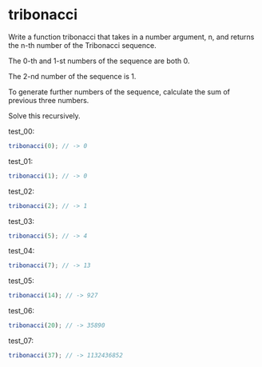 # tribonacci

Write a function tribonacci that takes in a number argument, n, and returns the n-th number of the Tribonacci sequence.

The 0-th and 1-st numbers of the sequence are both 0.

The 2-nd number of the sequence is 1.

To generate further numbers of the sequence, calculate the sum of previous three numbers.

Solve this recursively.

test_00:
```js
tribonacci(0); // -> 0
```

test_01:
```js
tribonacci(1); // -> 0
```

test_02:
```js
tribonacci(2); // -> 1
```

test_03:
```js
tribonacci(5); // -> 4
```

test_04:
```js
tribonacci(7); // -> 13
```

test_05:
```js
tribonacci(14); // -> 927
```

test_06:
```js
tribonacci(20); // -> 35890
```

test_07:
```js
tribonacci(37); // -> 1132436852
```
